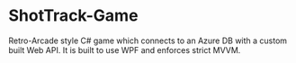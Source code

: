 # ShotTrack-Game
Retro-Arcade style C# game which connects to an Azure DB with a custom built Web API. It is built to use WPF and enforces strict MVVM.
